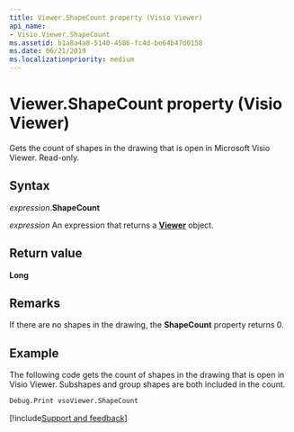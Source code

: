 ```yaml
---
title: Viewer.ShapeCount property (Visio Viewer)
api_name:
- Visio.Viewer.ShapeCount
ms.assetid: b1a8a4a8-5140-4586-fc4d-be64b47d0158
ms.date: 06/21/2019
ms.localizationpriority: medium
---
```



# Viewer.ShapeCount property (Visio Viewer)

Gets the count of shapes in the drawing that is open in Microsoft Visio Viewer. Read-only.


## Syntax

_expression_.**ShapeCount**

_expression_ An expression that returns a **[Viewer](Visio.Viewer.md)** object.


## Return value

**Long**


## Remarks

If there are no shapes in the drawing, the **ShapeCount** property returns 0.


## Example

The following code gets the count of shapes in the drawing that is open in Visio Viewer. Subshapes and group shapes are both included in the count.

```vb
Debug.Print vsoViewer.ShapeCount
```

[!include[Support and feedback](~/includes/feedback-boilerplate.md)]